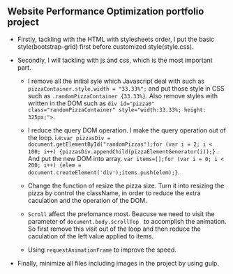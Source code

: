 ## Website Performance Optimization portfolio project

* Firstly, tackling with the HTML with stylesheets order, I put the basic style(bootstrap-grid) first before customized style(style.css).

* Secondly, I will tackling with js and css, which is the most important part.

    * I remove all the initial syle which Javascript deal with such as `pizzaContainer.style.width = "33.33%";` and put those style in CSS such as `.randomPizzaContainer {33.33%}`. Also remove styles with written in the DOM such as `div id="pizza0" class="randomPizzaContainer" style="width:33.33%; height: 325px;">`.
    
    * I reduce the query DOM operation. I make the query operation out of the loop. i.e:`var pizzasDiv = document.getElementById("randomPizzas");for (var i = 2; i < 100; i++) {pizzasDiv.appendChild(pizzaElementGenerator(i));}` . And put the new DOM into array. `var items=[];for (var i = 0; i < 200; i++) {elem = document.createElement('div');items.push(elem);}`.
    
    * Change the function of resize the pizza size. Turn it into resizing the pizza by control the className, in order to reduce the extra caculation and the operation of the DOM.
    
    * `Scroll` affect the prefomance most. Beacuse we need to visit the parameter of `document.body.scrollTop ` to accomplish the animation. So first remove this visit out of the loop and then reduce the caculation of the left value applied to items.
    
    * Using `requestAnimationFrame` to improve the speed.
            
* Finally, minimize all files including images in the project by using gulp. 
